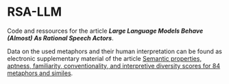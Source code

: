 # RSA-LLM
Code and ressources for the article ***Large Language Models Behave (Almost) As Rational Speech Actors***.

Data on the used metaphors and their human interpretation can be found as electronic supplementary material of the article [Semantic properties, aptness, familiarity, conventionality, and interpretive diversity scores for 84 metaphors and similes](https://link.springer.com/article/10.3758/s13428-014-0502-y).
